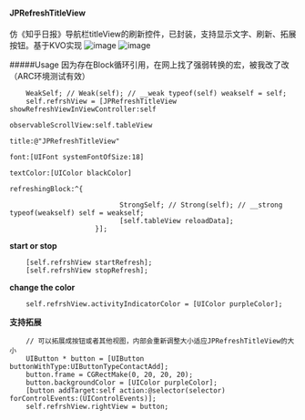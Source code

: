 #### JPRefreshTitleView
仿《知乎日报》导航栏titleView的刷新控件，已封装，支持显示文字、刷新、拓展按钮。基于KVO实现
 ![image](https://github.com/XiFengLang/JPRefreshTitleView/raw/master/JPRefreshTitleViewGIF.gif)
 ![image](https://github.com/XiFengLang/JPRefreshTitleView/raw/master/JPRefreshTitleViewGIFTwo.gif)

#####Usage
因为存在Block循环引用，在网上找了强弱转换的宏，被我改了改（ARC环境测试有效）
```Object-C
    WeakSelf; // Weak(self); // __weak typeof(self) weakself = self;
    self.refrshView = [JPRefreshTitleView showRefreshViewInViewController:self
                                                     observableScrollView:self.tableView
                                                                    title:@"JPRefreshTitleView"
                                                                     font:[UIFont systemFontOfSize:18]
                                                                textColor:[UIColor blackColor]
                                                          refreshingBlock:^{
                                                              
                           StrongSelf; // Strong(self); // __strong typeof(weakself) self = weakself;
                           [self.tableView reloadData];
                     }];
```

**start or stop**

```Object-C
    [self.refrshView startRefresh];
    [self.refrshView stopRefresh];
```

**change the color**
 
```Object-C
    self.refrshView.activityIndicatorColor = [UIColor purpleColor];
```

**支持拓展**

```Obejct-C
    // 可以拓展成按钮或者其他视图，内部会重新调整大小适应JPRefreshTitleView的大小
    UIButton * button = [UIButton buttonWithType:UIButtonTypeContactAdd];
    button.frame = CGRectMake(0, 20, 20, 20);
    button.backgroundColor = [UIColor purpleColor];
    [button addTarget:self action:@selector(selector) forControlEvents:(UIControlEvents)];
    self.refrshView.rightView = button;
```
